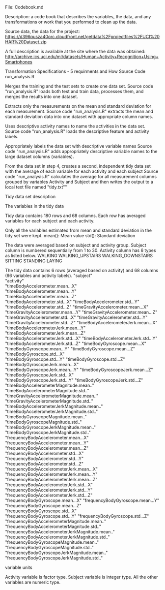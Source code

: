 File: Codebook.md

Description: a code book that describes the variables, the data, and any transformations or work that you performed to clean up the
data. 

Source data, the data for the project:
https://d396qusza40orc.cloudfront.net/getdata%2Fprojectfiles%2FUCI%20HAR%20Dataset.zip

A full description is available at the site where the data was obtained:
http://archive.ics.uci.edu/ml/datasets/Human+Activity+Recognition+Using+Smartphones

Transformation Specifications - 5 requirments and How Source Code run_analysis.R 

Merges the training and the test sets to create one data set. Source code "run_analysis.R" loads both test and train data, processes
them, and merges the results into one dataset.

Extracts only the measurements on the mean and standard deviation for each measurement. Source code "run_analysis.R" extracts the mean
and standard deviation data into one dataset with appropriate column names.

Uses descriptive activity names to name the activities in the data set. Source code "run_analysis.R" loads the descriptive feature and
activity labels.


Appropriately labels the data set with descriptive variable names Source code "run_analysis.R" adds appropriately descriptive variable
names to the large dataset columns (variables).

From the data set in step 4, creates a second, independent tidy data set with the average of each variable for each activity and each 
subject Source code "run_analysis.R" calculates the average for all measurement columns grouped by variables Activity and Subject and
then writes the output to a local text file named "tidy.txt""

Tidy data set description

The variables in the tidy data

Tidy data contains 180 rows and 68 columns. Each row has averaged variables for each subject and each activity.

Only all the variables estimated from mean and standard deviation in the tidy set were kept.
mean(): Mean value
std(): Standard deviation

The data were averaged based on subject and activity group.
Subject column is numbered sequentially from 1 to 30. Activity column has 6 types as listed below.
WALKING
WALKING_UPSTAIRS
WALKING_DOWNSTAIRS
SITTING
STANDING
LAYING

The tidy data contains 6 rows (averaged based on activity) and 68 columns (66 variables and activity labels).
"subject"  
"activity"                                      
"timeBodyAccelerometer.mean...X"                
"timeBodyAccelerometer.mean...Y"   
"timeBodyAccelerometer.mean...Z"  
"timeBodyAccelerometer.std...X" 
"timeBodyAccelerometer.std...Y" 
"timeBodyAccelerometer.std...Z" 
"timeGravityAccelerometer.mean...X" 
"timeGravityAccelerometer.mean...Y"
"timeGravityAccelerometer.mean...Z"
"timeGravityAccelerometer.std...X"
"timeGravityAccelerometer.std...Y"
"timeGravityAccelerometer.std...Z"
"timeBodyAccelerometerJerk.mean...X"
"timeBodyAccelerometerJerk.mean...Y" 
"timeBodyAccelerometerJerk.mean...Z" 
"timeBodyAccelerometerJerk.std...X" 
"timeBodyAccelerometerJerk.std...Y" 
"timeBodyAccelerometerJerk.std...Z" 
"timeBodyGyroscope.mean...X" 
"timeBodyGyroscope.mean...Y" 
"timeBodyGyroscope.mean...Z"
"timeBodyGyroscope.std...X"                     
"timeBodyGyroscope.std...Y" 
"timeBodyGyroscope.std...Z"  
"timeBodyGyroscopeJerk.mean...X"                
"timeBodyGyroscopeJerk.mean...Y" 
"timeBodyGyroscopeJerk.mean...Z" 
"timeBodyGyroscopeJerk.std...X"                 
"timeBodyGyroscopeJerk.std...Y"
"timeBodyGyroscopeJerk.std...Z" 
"timeBodyAccelerometerMagnitude.mean.."         
"timeBodyAccelerometerMagnitude.std.." 
"timeGravityAccelerometerMagnitude.mean.." 
"timeGravityAccelerometerMagnitude.std.."       
"timeBodyAccelerometerJerkMagnitude.mean.." 
"timeBodyAccelerometerJerkMagnitude.std.." 
"timeBodyGyroscopeMagnitude.mean.."             
"timeBodyGyroscopeMagnitude.std.."   
"timeBodyGyroscopeJerkMagnitude.mean.."
"timeBodyGyroscopeJerkMagnitude.std.."          
"frequencyBodyAccelerometer.mean...X"
"frequencyBodyAccelerometer.mean...Y" 
"frequencyBodyAccelerometer.mean...Z"           
"frequencyBodyAccelerometer.std...X" 
"frequencyBodyAccelerometer.std...Y" 
"frequencyBodyAccelerometer.std...Z"            
"frequencyBodyAccelerometerJerk.mean...X"
"frequencyBodyAccelerometerJerk.mean...Y" 
"frequencyBodyAccelerometerJerk.mean...Z"       
"frequencyBodyAccelerometerJerk.std...X"  
"frequencyBodyAccelerometerJerk.std...Y"
"frequencyBodyAccelerometerJerk.std...Z"        
"frequencyBodyGyroscope.mean...X" 
"frequencyBodyGyroscope.mean...Y" 
"frequencyBodyGyroscope.mean...Z"               
"frequencyBodyGyroscope.std...X"  
"frequencyBodyGyroscope.std...Y" 
"frequencyBodyGyroscope.std...Z"                
"frequencyBodyAccelerometerMagnitude.mean.." 
"frequencyBodyAccelerometerMagnitude.std.."
"frequencyBodyAccelerometerJerkMagnitude.mean.."
"frequencyBodyAccelerometerJerkMagnitude.std.."
"frequencyBodyGyroscopeMagnitude.mean.."   
"frequencyBodyGyroscopeMagnitude.std.."         
"frequencyBodyGyroscopeJerkMagnitude.mean.." 
"frequencyBodyGyroscopeJerkMagnitude.std.."     

variable units

Activity variable is factor type. Subject variable is integer type. All the other variables are numeric type.

